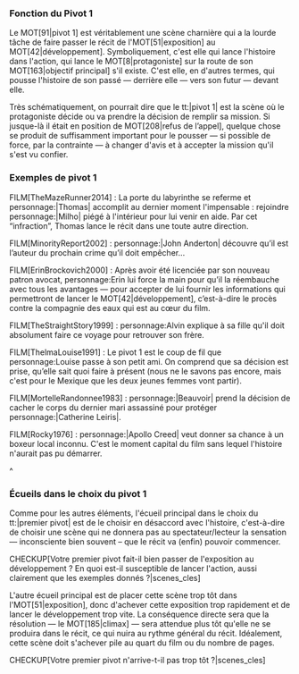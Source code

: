 <!-- Page: #303 Le pivot 1 (scène-clé) -->

### Fonction du Pivot 1

Le MOT[91|pivot 1] est véritablement une scène charnière qui a la lourde tâche de faire passer le récit de l'MOT[51|exposition] au MOT[42|développement]. Symboliquement, c'est elle qui lance l'histoire dans l'action, qui lance le MOT[8|protagoniste] sur la route de son MOT[163|objectif principal] s'il existe. C'est elle, en d'autres termes, qui pousse l'histoire de son passé — derrière elle — vers son futur — devant elle.

Très schématiquement, on pourrait dire que le tt:|pivot 1| est la scène où le protagoniste décide ou va prendre la décision de remplir sa mission. Si jusque-là il était en position de MOT[208|refus de l’appel], quelque chose se produit de suffisamment important pour le pousser — si possible de force, par la contrainte — à changer d'avis et à accepter la mission qu'il s'est vu confier.

### Exemples de pivot 1

FILM[TheMazeRunner2014]
: La porte du labyrinthe se referme et personnage:|Thomas| accomplit au dernier moment l'impensable : rejoindre personnage:|Milho| piégé à l'intérieur pour lui venir en aide. Par cet “infraction”, Thomas lance le récit dans une toute autre direction.

FILM[MinorityReport2002]
: personnage:|John Anderton| découvre qu’il est l’auteur du prochain crime qu’il doit empêcher…

FILM[ErinBrockovich2000]
: Après avoir été licenciée par son nouveau patron avocat, personnage:Erin lui force la main pour qu’il la réembauche avec tous les avantages — pour accepter de lui fournir les informations qui permettront de lancer le MOT[42|développement], c’est-à-dire le procès contre la compagnie des eaux qui est au cœur du film.

FILM[TheStraightStory1999]
: personnage:Alvin explique à sa fille qu'il doit absolument faire ce voyage pour retrouver son frère.

FILM[ThelmaLouise1991]
: Le pivot 1 est le coup de fil que personnage:Louise passe à son petit ami. On comprend que sa décision est prise, qu’elle sait quoi faire à présent (nous ne le savons pas encore, mais c'est pour le Mexique que les deux jeunes femmes vont partir).

FILM[MortelleRandonnee1983]
: personnage:|Beauvoir| prend la décision de cacher le corps du dernier mari assassiné pour protéger personnage:|Catherine Leiris|.

FILM[Rocky1976]
: personnage:|Apollo Creed| veut donner sa chance à un boxeur local inconnu. C'est le moment capital du film sans lequel l'histoire n'aurait pas pu démarrer.

^

### Écueils dans le choix du pivot 1

Comme pour les autres éléments, l'écueil principal dans le choix du tt:|premier pivot| est de le choisir en désaccord avec l'histoire, c'est-à-dire de choisir une scène qui ne donnera pas au spectateur/lecteur la sensation — inconsciente bien souvent – que le récit va (enfin) pouvoir commencer.

CHECKUP[Votre premier pivot fait-il bien passer de l'exposition au développement ? En quoi est-il susceptible de lancer l'action, aussi clairement que les exemples donnés ?|scenes_cles] 

L'autre écueil principal est de placer cette scène trop tôt dans l'MOT[51|exposition], donc d'achever cette exposition trop rapidement et de lancer le développement trop vite. La conséquence directe sera que la résolution — le MOT[185|climax] —  sera attendue plus tôt qu'elle ne se produira dans le récit, ce qui nuira au rythme général du récit. Idéalement, cette scène doit s'achever pile au quart du film ou du nombre de pages.

CHECKUP[Votre premier pivot n'arrive-t-il pas trop tôt ?|scenes_cles] 
